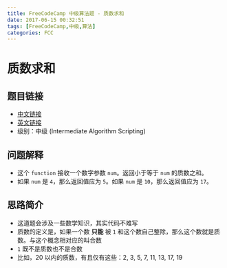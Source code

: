```yaml
---
title: FreeCodeCamp 中级算法题 - 质数求和
date: 2017-06-15 00:32:51
tags: [FreeCodeCamp,中级,算法]
categories: FCC
---
```


# 质数求和

## 题目链接
- [中文链接](https://www.freecodecamp.cn/challenges/https://freecodecamp.cn/challenges/sum-all-primes)
- [英文链接](https://www.freecodecamp.com/challenges/https://freecodecamp.cn/challenges/sum-all-primes)
- 级别：中级 (Intermediate Algorithm Scripting)

## 问题解释
- 这个 `function` 接收一个数字参数 `num`。返回小于等于 `num` 的质数之和。
- 如果 `num` 是 `4`，那么返回值应为 `5`。如果 `num` 是 `10`，那么返回值应为 `17`。

## 思路简介
- 这道题会涉及一些数学知识，其实代码不难写
- 质数的定义是，如果一个数 **只能** 被 `1` 和这个数自己整除，那么这个数就是质数。与这个概念相对应的叫合数
- `1` 既不是质数也不是合数
- 比如，20 以内的质数，有且仅有这些：2, 3, 5, 7, 11, 13, 17, 19

